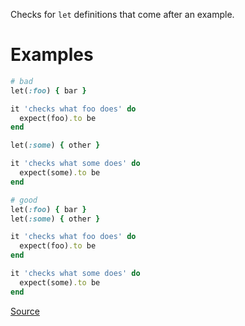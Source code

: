 
Checks for `let` definitions that come after an example.

# Examples

```ruby
# bad
let(:foo) { bar }

it 'checks what foo does' do
  expect(foo).to be
end

let(:some) { other }

it 'checks what some does' do
  expect(some).to be
end

# good
let(:foo) { bar }
let(:some) { other }

it 'checks what foo does' do
  expect(foo).to be
end

it 'checks what some does' do
  expect(some).to be
end
```

[Source](http://www.rubydoc.info/gems/rubocop/RuboCop/Cop/RSpec/LetBeforeExamples)